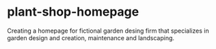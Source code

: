 # plant-shop-homepage
Creating a homepage for fictional garden desing firm that specializes in garden design and creation, maintenance and landscaping. 

